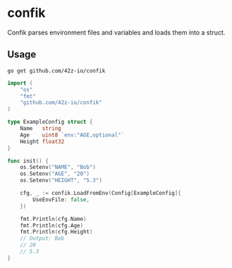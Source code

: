 # confik

Confik parses environment files and variables and loads them into a struct.

## Usage

```
go get github.com/42z-io/confik
```

```go
import (
    "os"
    "fmt"
    "github.com/42z-io/confik"
)

type ExampleConfig struct {
    Name   string
    Age    uint8 `env:"AGE,optional"`
    Height float32
}

func init() {
    os.Setenv("NAME", "Bob")
    os.Setenv("AGE", "20")
    os.Setenv("HEIGHT", "5.3")

    cfg, _ := confik.LoadFromEnv(Config[ExampleConfig]{
        UseEnvFile: false,
    })

    fmt.Println(cfg.Name)
    fmt.Println(cfg.Age)
    fmt.Println(cfg.Height)
    // Output: Bob
    // 20
    // 5.3
}
```
